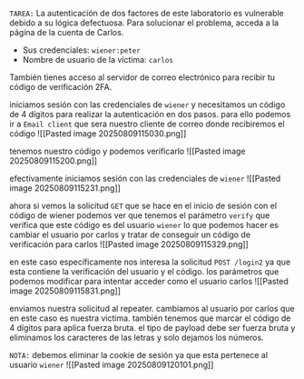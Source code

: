 `TAREA:` La autenticación de dos factores de este laboratorio es vulnerable debido a su lógica defectuosa. Para solucionar el problema, acceda a la página de la cuenta de Carlos.

- Sus credenciales: `wiener:peter`
- Nombre de usuario de la víctima: `carlos`

También tienes acceso al servidor de correo electrónico para recibir tu código de verificación 2FA.

iniciamos sesión con las credenciales de `wiener` y necesitamos un código de 4 dígitos para realizar la autenticación en dos pasos. para ello podemos ir a `Email client` que sera nuestro cliente de correo donde recibiremos el código 
![[Pasted image 20250809115030.png]]

tenemos nuestro código y podemos verificarlo
![[Pasted image 20250809115200.png]]

efectivamente iniciamos sesión con las credenciales de `wiener`
![[Pasted image 20250809115231.png]]

ahora si vemos la solicitud `GET` que se hace en el inicio de sesión con el código de wiener podemos ver que tenemos el parámetro `verify` que verifica que este código es del usuario `wiener` lo que podemos hacer es cambiar el usuario por carlos y tratar de conseguir un código de verificación para carlos 
![[Pasted image 20250809115329.png]]

en este caso específicamente nos interesa la solicitud `POST /login2` ya que esta contiene la verificación del usuario y el código. los parámetros que podemos modificar para intentar acceder como el usuario carlos
![[Pasted image 20250809115831.png]]

enviamos nuestra solicitud al repeater. cambiamos al usuario por carlos que en este caso es nuestra victima. también tenemos que marcar el código de 4 dígitos para aplica fuerza bruta. el tipo de payload debe ser fuerza bruta y eliminamos los caracteres de las letras y solo dejamos los números.

`NOTA:` debemos eliminar la cookie de sesión ya que esta pertenece al usuario `wiener` 
![[Pasted image 20250809120101.png]]

